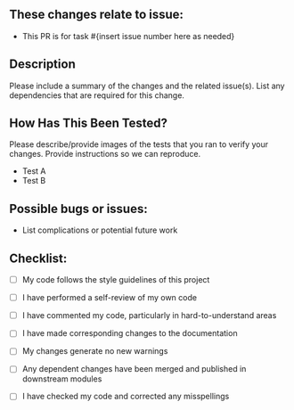 ## These changes relate to issue:
 - This PR is for task #{insert issue number here as needed}

## Description

Please include a summary of the changes and the related issue(s). List any dependencies that are required for this change.

## How Has This Been Tested?

Please describe/provide images of the tests that you ran to verify your changes. Provide instructions so we can reproduce.

 - Test A
 - Test B

## Possible bugs or issues:
 - List complications or potential future work

## Checklist:

- [ ] My code follows the style guidelines of this project
- [ ] I have performed a self-review of my own code
- [ ] I have commented my code, particularly in hard-to-understand areas
- [ ] I have made corresponding changes to the documentation
- [ ] My changes generate no new warnings
- [ ] Any dependent changes have been merged and published in downstream modules
- [ ] I have checked my code and corrected any misspellings

